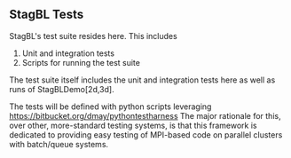 StagBL Tests
------------

StagBL's test suite resides here. This includes

1. Unit and integration tests
2. Scripts for running the test suite

The test suite itself includes the unit and integration tests here as well as runs of StagBLDemo[2d,3d].

The tests will be defined with python scripts leveraging https://bitbucket.org/dmay/pythontestharness
The major rationale for this, over other, more-standard testing systems, is that this framework
is dedicated to providing easy testing of MPI-based code on parallel clusters with batch/queue systems.
